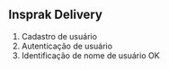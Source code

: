 ## Insprak Delivery

1. Cadastro de usuário
2. Autenticação de usuário 
3. Identificação de nome de usuário OK